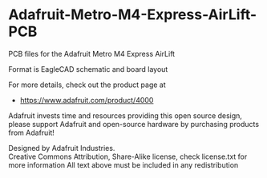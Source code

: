 # Adafruit-Metro-M4-Express-AirLift-PCB
PCB files for the Adafruit Metro M4 Express AirLift

Format is EagleCAD schematic and board layout

For more details, check out the product page at

   * https://www.adafruit.com/product/4000

Adafruit invests time and resources providing this open source design, 
please support Adafruit and open-source hardware by purchasing 
products from Adafruit!

Designed by Adafruit Industries.  
Creative Commons Attribution, Share-Alike license, check license.txt for more information
All text above must be included in any redistribution
